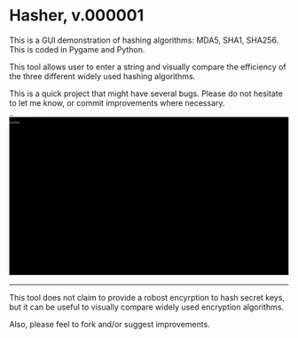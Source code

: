 # Hasher, v.000001

This is a GUI demonstration of hashing algorithms: MDA5, SHA1, SHA256. This is coded in Pygame and Python.

This tool allows user to enter a string and visually compare the efficiency of the three different widely used hashing algorithms. 

This is a quick project that might have several bugs. Please do not hesitate to let me know, or commit improvements where necessary.


<img src= "/resources/example.gif">

---

This tool does not claim to provide a robost encyrption to hash secret keys, but it can be useful to 
visually compare widely used encryption algorithms.


Also, please feel to fork and/or suggest improvements. 


